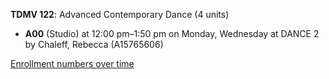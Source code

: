 **TDMV 122**: Advanced Contemporary Dance (4 units)

- **A00** (Studio) at 12:00 pm–1:50 pm on Monday, Wednesday at DANCE 2 by Chaleff, Rebecca (A15765606)

[Enrollment numbers over time](./TDMV122.tsv)
